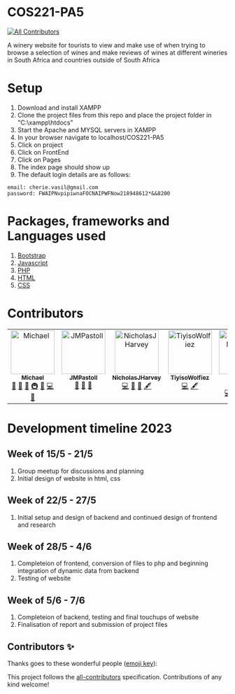 # COS221-PA5
<!-- ALL-CONTRIBUTORS-BADGE:START - Do not remove or modify this section -->
[![All Contributors](https://img.shields.io/badge/all_contributors-7-orange.svg?style=flat-square)](#contributors-)
<!-- ALL-CONTRIBUTORS-BADGE:END -->
A winery website for tourists to view and make use of when trying to browse a selection of wines and make reviews of wines at different wineries in South Africa  and countries outside of South Africa

# Setup
1. Download and install XAMPP
2. Clone the project files from this repo and place the project folder in "C:\xampp\htdocs"
3. Start the Apache and MYSQL servers in XAMPP
4. In your browser navigate to localhost/COS221-PA5
5. Click on project
6. Click on FrontEnd
7. Click on Pages
8. The index page should show up
9. The default login details are as follows:
```
email: cherie.vasil@gmail.com
password: FWAIPNvpipiwnaFOCNAIPWFNow218948612*&&8200
```

# Packages, frameworks and Languages used
1. <a href="https://getbootstrap.com/">Bootstrap</a>
2. <a href="https://www.javascript.com/">Javascript</a>
3. <a href="https://www.php.net/">PHP</a>
4. <a href="https://www.w3.org/html/">HTML</a>
5. <a href="https://www.w3.org/Style/CSS/Overview.en.html">CSS</a>

# Contributors

<!-- ALL-CONTRIBUTORS-LIST:START - Do not remove or modify this section -->
<!-- prettier-ignore-start -->
<!-- markdownlint-disable -->
<table>
  <tbody>
    <tr>
      <td align="center" valign="top" width="14.28%"><a href="https://waveyboym.github.io"><img src="https://avatars.githubusercontent.com/u/93211335?v=4?s=100" width="100px;" alt="Michael"/><br /><sub><b>Michael</b></sub></a><br /><a href="#design-waveyboym" title="Design">🎨</a> <a href="#projectManagement-waveyboym" title="Project Management">📆</a> <a href="#maintenance-waveyboym" title="Maintenance">🚧</a> <a href="#infra-waveyboym" title="Infrastructure (Hosting, Build-Tools, etc)">🚇</a> <a href="https://github.com/waveyboym/COS221-PA5/commits?author=waveyboym" title="Documentation">📖</a> <a href="https://github.com/waveyboym/COS221-PA5/commits?author=waveyboym" title="Code">💻</a> <a href="https://github.com/waveyboym/COS221-PA5/issues?q=author%3Awaveyboym" title="Bug reports">🐛</a></td>
      <td align="center" valign="top" width="14.28%"><a href="https://github.com/JMPastoll"><img src="https://avatars.githubusercontent.com/u/130366358?v=4?s=100" width="100px;" alt="JMPastoll"/><br /><sub><b>JMPastoll</b></sub></a><br /><a href="#data-JMPastoll" title="Data">🔣</a> <a href="#ideas-JMPastoll" title="Ideas, Planning, & Feedback">🤔</a> <a href="#research-JMPastoll" title="Research">🔬</a></td>
      <td align="center" valign="top" width="14.28%"><a href="https://github.com/NicholasJHarvey"><img src="https://avatars.githubusercontent.com/u/43268664?v=4?s=100" width="100px;" alt="NicholasJHarvey"/><br /><sub><b>NicholasJHarvey</b></sub></a><br /><a href="https://github.com/waveyboym/COS221-PA5/commits?author=NicholasJHarvey" title="Code">💻</a> <a href="https://github.com/waveyboym/COS221-PA5/issues?q=author%3ANicholasJHarvey" title="Bug reports">🐛</a> <a href="#data-NicholasJHarvey" title="Data">🔣</a> <a href="#content-NicholasJHarvey" title="Content">🖋</a></td>
      <td align="center" valign="top" width="14.28%"><a href="https://github.com/TiyisoWolfiez"><img src="https://avatars.githubusercontent.com/u/110611386?v=4?s=100" width="100px;" alt="TiyisoWolfiez"/><br /><sub><b>TiyisoWolfiez</b></sub></a><br /><a href="https://github.com/waveyboym/COS221-PA5/commits?author=TiyisoWolfiez" title="Code">💻</a> <a href="#content-TiyisoWolfiez" title="Content">🖋</a></td>
      <td align="center" valign="top" width="14.28%"><a href="https://github.com/u22528492"><img src="https://avatars.githubusercontent.com/u/130374095?v=4?s=100" width="100px;" alt="Jaden Moodley"/><br /><sub><b>Jaden Moodley</b></sub></a><br /><a href="https://github.com/waveyboym/COS221-PA5/commits?author=u22528492" title="Code">💻</a> <a href="#content-u22528492" title="Content">🖋</a> <a href="#design-u22528492" title="Design">🎨</a> <a href="#infra-u22528492" title="Infrastructure (Hosting, Build-Tools, etc)">🚇</a></td>
      <td align="center" valign="top" width="14.28%"><a href="https://github.com/Dindosss"><img src="https://avatars.githubusercontent.com/u/116130766?v=4?s=100" width="100px;" alt="Dindosss"/><br /><sub><b>Dindosss</b></sub></a><br /><a href="https://github.com/waveyboym/COS221-PA5/commits?author=Dindosss" title="Code">💻</a> <a href="#content-Dindosss" title="Content">🖋</a> <a href="#data-Dindosss" title="Data">🔣</a> <a href="#infra-Dindosss" title="Infrastructure (Hosting, Build-Tools, etc)">🚇</a></td>
      <td align="center" valign="top" width="14.28%"><a href="https://github.com/Remiku-bit"><img src="https://avatars.githubusercontent.com/u/86027693?v=4?s=100" width="100px;" alt="Remiku-bit"/><br /><sub><b>Remiku-bit</b></sub></a><br /><a href="#research-Remiku-bit" title="Research">🔬</a></td>
    </tr>
  </tbody>
</table>

<!-- markdownlint-restore -->
<!-- prettier-ignore-end -->

<!-- ALL-CONTRIBUTORS-LIST:END -->

# Development timeline 2023
## Week of 15/5 - 21/5
 1. Group meetup for discussions and planning
 2. Initial design of website in html, css

## Week of 22/5 - 27/5
 1. Initial setup and design of backend and continued design of frontend and research

## Week of 28/5 - 4/6
 1. Completeion of frontend, conversion of files to php and beginning integration of dynamic data from backend
 2. Testing of website

## Week of 5/6 - 7/6
 1. Completeion of backend, testing and final touchups of website
 2. Finalisation of report and submission of project files

## Contributors ✨

Thanks goes to these wonderful people ([emoji key](https://allcontributors.org/docs/en/emoji-key)):

<!-- ALL-CONTRIBUTORS-LIST:START - Do not remove or modify this section -->
<!-- prettier-ignore-start -->
<!-- markdownlint-disable -->
<!-- markdownlint-restore -->
<!-- prettier-ignore-end -->
<!-- ALL-CONTRIBUTORS-LIST:END -->

This project follows the [all-contributors](https://github.com/all-contributors/all-contributors) specification. Contributions of any kind welcome!
